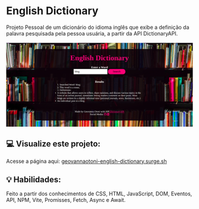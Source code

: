 # English Dictionary
Projeto Pessoal de um dicionário do idioma inglês que exibe a definição da palavra pesquisada pela pessoa usuária, a partir da API DictionaryAPI.<br><br>
<img src="./print.png">

## :computer: Visualize este projeto:
Acesse a página aqui:
[geovannaotoni-english-dictionary.surge.sh](geovannaotoni-english-dictionary.surge.sh)

## :bulb: Habilidades:
Feito a partir dos conhecimentos de CSS, HTML, JavaScript, DOM, Eventos, API, NPM, Vite, Promisses, Fetch, Async e Await.
